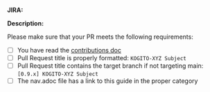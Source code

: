 <!-- Please don't forget your JIRA link -->
**JIRA:**

<!-- If you don't have a JIRA link, please provide a short description of what this PR does -->
**Description:**

<!-- Link to related PRs: -->

Please make sure that your PR meets the following requirements:

- [ ] You have read the [contributions doc](https://github.com/kiegroup/kogito-docs/blob/main/CONTRIBUTING.md)
- [ ] Pull Request title is properly formatted: `KOGITO-XYZ Subject`
- [ ] Pull Request title contains the target branch if not targeting main: `[0.9.x] KOGITO-XYZ Subject`
- [ ] The nav.adoc file has a link to this guide in the proper category
